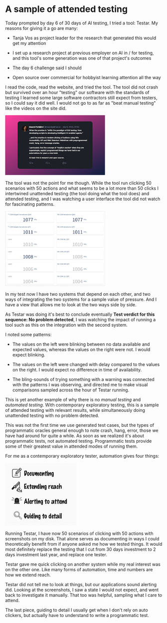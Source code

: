 # A sample of attended testing

Today prompted by day 6 of 30 days of AI testing, I tried a tool: Testar. My reasons for giving it a go are many:

* Tanja Vos as project leader for the research that generated this would get my attention

* I set up a research project at previous employer on AI in / for testing, and this tool's some generation was one of that project's outcomes

* The day 6 challenge said I should

* Open source over commercial for hobbyist learning attention all the way

I read the code, read the website, and tried the tool. The tool did not crash but survived over an hour "testing" our software with the standards of testing I learned some large software contractors still expect from testers, so I could say it did well. I would not go to as far as "beat manual testing" like the videos on the site did.

![Post on mastodon](mastopoet.jpeg)

The tool was not the point for me though. While the tool run clicking 50 scenarios with 50 actions and what seems to be a lot more than 50 clicks I intertwined unattended testing (the tool doing what the tool does) and attended testing, and I was watching a user interface the tool did not watch for fascinating patterns.

![AviMet NG UI](AviMet.png)

In my test now I have two systems that depend on each other, and two ways of integrating the two systems for a sample value of pressure. And I have a view that allows me to look at the two ways side by side.

As Testar was doing it's best to conclude eventually **Test verdict for this sequence: No problem detected**, I was watching the impact of running a tool such as this on the integration with the second system.

I noted some patterns:

* The values on the left were blinking between no data available and expected values, whereas the values on the right were not. I would expect blinking.

* The values on the left were changed with delay compared to the values on the right. I would expect no difference in time of availability.

* The bling-sounds of trying something with a warning was connected with the patterns I was observing, and directed me to make visual comparisons sampled across the hour of Testar running.

This is yet another example of why there is no *manual testing* and *automated testing*. With contemporary exploratory testing, this is a sample of attended testing with relevant results, while simultaneously doing unattended testing with no problem detected.

This was not the first time we use generated test cases, but the types of programmatic oracles general enough to note crash, hang, error, those we have had around for quite a while. As soon as we realized it's about programmatic tests, not automated testing. Programmatic tests provide some of their greatest value in attended modes of running them.

For me as a contemporary exploratory tester, automation gives four things:

![Automation Gives 4](AutomationGives.png)

Running Testar, I have now 50 scenarios of clicking with 50 actions with screenshots on my disk. That alone serves as documenting in ways I could theoretically benefit from if anyone asked me how we tested things. It would most definitely replace the testing that I cut from 30 days investment to 2 days investment last year, and replace one tester.

Testar gave me quick clicking on another system while my real interest was on the other one. Like many forms of automation, time and numbers are how we extend reach.

Testar did not tell me to look at things, but our applications sound alerting did. Looking at the screenshots, I saw a state I would not expect, and went back to investigate it manually. That too was helpful, sampling what I care to attend.

The last piece, guiding to detail I usually get when I don't rely on auto clickers, but actually have to understand to write a programmatic test.
